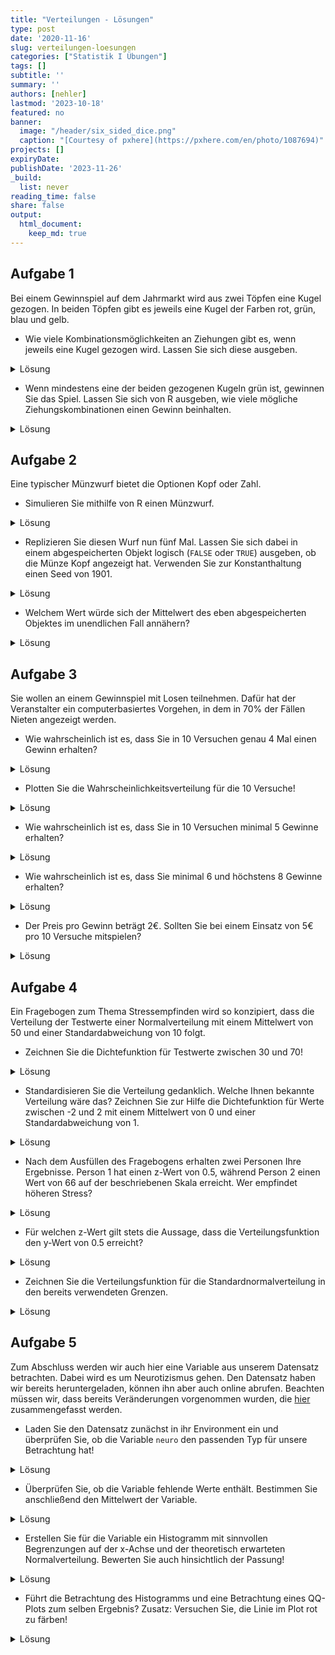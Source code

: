 ```yaml
---
title: "Verteilungen - Lösungen" 
type: post
date: '2020-11-16' 
slug: verteilungen-loesungen 
categories: ["Statistik I Übungen"] 
tags: [] 
subtitle: ''
summary: '' 
authors: [nehler] 
lastmod: '2023-10-18'
featured: no
banner:
  image: "/header/six_sided_dice.png"
  caption: "[Courtesy of pxhere](https://pxhere.com/en/photo/1087694)"
projects: []
expiryDate: 
publishDate: '2023-11-26'
_build:
  list: never
reading_time: false
share: false
output:
  html_document:
    keep_md: true
---
```


## Aufgabe 1

Bei einem Gewinnspiel auf dem Jahrmarkt wird aus zwei Töpfen eine Kugel gezogen. In beiden Töpfen gibt es jeweils eine Kugel der Farben rot, grün, blau und gelb.

* Wie viele Kombinationsmöglichkeiten an Ziehungen gibt es, wenn jeweils eine Kugel gezogen wird. Lassen Sie sich diese ausgeben.

<details><summary>Lösung</summary>

An dieser Stelle zunächst eine generelle Anmerkung: Für einige der nachfolgenden Aufgaben wird es - wie eigentlich fast immer in `R` - mehrere Lösungswege geben. Die hier gezeigten Wege sind also exemplarische Vorlagen.


```r
topf <- c('rot','gruen','blau','gelb')
kombis <- expand.grid(topf, topf)
nrow(kombis)
```

```
## [1] 16
```

Es gibt demnach 16 Möglichkeiten.

</details>

* Wenn mindestens eine der beiden gezogenen Kugeln grün ist, gewinnen Sie das Spiel. Lassen Sie sich von R ausgeben, wie viele mögliche Ziehungskombinationen einen Gewinn beinhalten.

<details><summary>Lösung</summary>


```r
kombis$gewinn <- kombis$Var1 == 'gruen'|kombis$Var2 == 'gruen'
sum(kombis$gewinn == TRUE)
```

```
## [1] 7
```

Die Spalte Gewinn enthält hier in logischer Form Informationen darüber, ob eine der beiden Kugeln grün war. Der vertikale Strich steht dabei für einen oder Zusammenhang. `gewinn` wird `TRUE`, wenn entweder `Var1` oder `Var2` mit `gruen` an dieser Stelle gefüllt ist. Dabei würde auch `TRUE` entstehen, wenn beide logischen Überprüfungen `TRUE` anzeigen. Danach muss also nur noch die Summe der `TRUE` Einträge geprüft werden. Diese ist 7.

</details>

## Aufgabe 2

Eine typischer Münzwurf bietet die Optionen Kopf oder Zahl.

* Simulieren Sie mithilfe von R einen Münzwurf.

<details><summary>Lösung</summary>


```r
muenze <- c('Kopf', 'Zahl')
sample(x = muenze, size = 1)
```

```
## [1] "Zahl"
```

</details>

* Replizieren Sie diesen Wurf nun fünf Mal. Lassen Sie sich dabei in einem abgespeicherten Objekt logisch (`FALSE` oder `TRUE`) ausgeben, ob die Münze Kopf angezeigt hat. Verwenden Sie zur Konstanthaltung einen Seed von 1901.

<details><summary>Lösung</summary>


```r
set.seed(1901)
kopfwurf <- replicate(n = 5, expr = sample(x = muenze, size = 1)=="Kopf")
```

Natürlich wäre es auch möglich, erst die 5 Replikationen in einem Objekt abzulegen und dieses dann auf Kopf-Würfe zu untersuchen. Allerdings kann diese Operation auch gleich in die `replicate` Funktion mit eingebaut werden.

</details>


* Welchem Wert würde sich der Mittelwert des eben abgespeicherten Objektes im unendlichen Fall annähern?

<details><summary>Lösung</summary>

`TRUE` und `FALSE` werden wie bereits besprochen als `1` und `0` in `R` behandelt. Bei unendlichen Würfen sollt man erwarten, dass Kopf und Zahl gleich häufig vorkommen. Demnach stehen in unserem Objekt gleich viele `TRUE` und `FALSE` Angaben. Der Mittelwert würde gegen 0.5 gehen.

</details>

## Aufgabe 3

Sie wollen an einem Gewinnspiel mit Losen teilnehmen. Dafür hat der Veranstalter ein computerbasiertes Vorgehen, in dem in 70% der Fällen Nieten angezeigt werden.

* Wie wahrscheinlich ist es, dass Sie in 10 Versuchen genau 4 Mal einen Gewinn erhalten?

<details><summary>Lösung</summary>


```r
dbinom(x = 4, size = 10, prob = 0.3)
```

```
## [1] 0.2001209
```

</details>

* Plotten Sie die Wahrscheinlichkeitsverteilung für die 10 Versuche!

<details><summary>Lösung</summary>


```r
x <- c(0:10)
probs <- dbinom(x, size = 10, prob = 0.3)
plot(x = x, y = probs, type = "h", xlab = "Häufigkeiten eines Gewinns", ylab = "Wahrscheinlichkeit bei 10 Versuchen")
```

![](/lehre/statistik-i/verteilungen-loesungen_files/figure-html/unnamed-chunk-6-1.png)<!-- -->

</details>

* Wie wahrscheinlich ist es, dass Sie in 10 Versuchen minimal 5 Gewinne erhalten?

<details><summary>Lösung</summary>


```r
pbinom (q = 4, size = 10, prob = 0.3, lower.tail = FALSE)
```

```
## [1] 0.1502683
```

Durch `q = 4` und `lower.tail = FALSE` werden hier die Werte von 5 bis 10 Gewinnen aufaddiert.

</details>

* Wie wahrscheinlich ist es, dass Sie minimal 6 und höchstens 8 Gewinne erhalten?

<details><summary>Lösung</summary>


```r
pbinom(q = 8, size = 10, prob = 0.3) - pbinom(q = 5, size = 10, prob = 0.3)
```

```
## [1] 0.0472053
```

</details>

* Der Preis pro Gewinn beträgt 2€. Sollten Sie bei einem Einsatz von 5€ pro 10 Versuche mitspielen?

<details><summary>Lösung</summary>

Hier sollte herausgefunden werden, welchen Erwartungswert man für die Teilnahme hat. 30% der Versuche sollten Gewinne sein.


```r
anzahlGewinne <- 10*.3       #Erwartungswert bei 10 Versuchen
GeldErw <- anzahlGewinne * 2 #Erwartungswert in Euro
GeldErw > 5  
```

```
## [1] TRUE
```

Die letzte Zeile vergleicht unseren erwarteten Gewinn in Euro mit dem Einsatz. Da der durchschnittliche Gewinn höher ist als der Einsatz - anders als in Gewinnspielen in der realen Welt - sollte man hier wohl mitspielen.

</details>

## Aufgabe 4

Ein Fragebogen zum Thema Stressempfinden wird so konzipiert, dass die Verteilung der Testwerte einer Normalverteilung mit einem Mittelwert von 50 und einer Standardabweichung von 10 folgt.

* Zeichnen Sie die Dichtefunktion für Testwerte zwischen 30 und 70!

<details><summary>Lösung</summary>


```r
curve (expr = dnorm (x, mean = 50, sd = 10),
       from = 30,
       to = 70,
       main = "Dichtefunktion",
       xlab = "Stress-Werte",
       ylab = "Dichte")
```

![](/lehre/statistik-i/verteilungen-loesungen_files/figure-html/unnamed-chunk-10-1.png)<!-- -->

</details>

* Standardisieren Sie die Verteilung gedanklich. Welche Ihnen bekannte Verteilung wäre das? Zeichnen Sie zur Hilfe die Dichtefunktion für Werte zwischen -2 und 2 mit einem Mittelwert von 0 und einer Standardabweichung von 1.

<details><summary>Lösung</summary>

Die standardisierte Verteilung entspricht der Standardnormalverteilung. Das wird auch durch die Zeichnung verdeutlicht.


```r
curve (expr = dnorm (x, mean = 0, sd = 1),
       from = -2,
       to = 2,
       main = "Standardnormalverteilung",
       xlab = "standardisierte Stress-Werte",
       ylab = "Dichte")
```

![](/lehre/statistik-i/verteilungen-loesungen_files/figure-html/unnamed-chunk-11-1.png)<!-- -->

</details>

* Nach dem Ausfüllen des Fragebogens erhalten zwei Personen Ihre Ergebnisse. Person 1 hat einen z-Wert von 0.5, während Person 2 einen Wert von 66 auf der beschriebenen Skala erreicht. Wer empfindet höheren Stress?

<details><summary>Lösung</summary>

Ein einfacher Weg ist die Standardisierung des Wertes des Skalenwertes nach der Formel.


```r
(66-50)/10
```

```
## [1] 1.6
```

Wir sehen, dass die Person einen höheren z-Wert hat, also mehr Stress empfindet.

</details>

* Für welchen z-Wert gilt stets die Aussage, dass die Verteilungsfunktion den y-Wert von 0.5 erreicht?

<details><summary>Lösung</summary>

Dies gilt stets für einen z-Wert von 0, denn die Dichtefunktion ist symmetrisch mit der möglichen Spiegelung bei 0.

</details>

* Zeichnen Sie die Verteilungsfunktion für die Standardnormalverteilung in den bereits verwendeten Grenzen.

<details><summary>Lösung</summary>


```r
curve (expr = pnorm (x, mean = 0, sd = 1),
       from = -2,
       to = 2,
       main = "Verteilungsfunktion",
       xlab = "standardisierte Testwerte",
       ylab = "F(x)")
```

![](/lehre/statistik-i/verteilungen-loesungen_files/figure-html/unnamed-chunk-13-1.png)<!-- -->

</details>

## Aufgabe 5

Zum Abschluss werden wir auch hier eine Variable aus unserem Datensatz betrachten. Dabei wird es um Neurotizismus gehen. Den Datensatz haben wir bereits heruntergeladen, können ihn aber auch online abrufen. Beachten müssen wir, dass bereits Veränderungen vorgenommen wurden, die [hier](/lehre/statistik-i/verteilungen/#prep) zusammengefasst werden.

* Laden Sie den Datensatz zunächst in ihr Environment ein und überprüfen Sie, ob die Variable `neuro` den passenden Typ für unsere Betrachtung hat!

<details><summary>Lösung</summary>


```r
load(url('https://pandar.netlify.app/daten/fb22.rda')) 
is.numeric(fb22$neuro)
```

```
## [1] TRUE
```

Einladen können wir den Datensatz über den gewohnten Befehl. Wir geben hier die Vorbereitung der anderen Befehle nicht nochmal an, da `neuro` als Variable bereits existiert und der Text hier nicht zu lange werden soll.

Da wir Werte wie den Mittelwert für die Überprüfung der Normalverteilung verwenden wären, ist es nötig, eine numerische Variable vorliegen zu haben (`is.numeric`). Das Resultat `TRUE` zeigt uns an, dass dies gegeben ist. 

</details>

* Überprüfen Sie, ob die Variable fehlende Werte enthält. Bestimmen Sie anschließend den Mittelwert der Variable.

<details><summary>Lösung</summary>

```r
fb22$neuro |> is.na() |> sum()
```

```
## [1] 0
```

```r
mean(fb22$neuro) 
```

```
## [1] 3.625786
```
Beispielsweise können wir die Variable `neuro` als Vektor nehmen und erstmal jeden Eintrag überprüfen, ob er fehlt. Dann würde ein `TRUE` entstehen. Da dieses als 1 gewertet wird, können wir anschließend mit `sum` die Anzahl herausfinden. In diesem Fall ergibt sich 0 - also kein Wert fehlt. Der Mittelwert kann also ohne Eränzungen zu den `NA` mit der Funktion `mean` direkt bestimmt werden.

</details>

* Erstellen Sie für die Variable ein Histogramm mit sinnvollen Begrenzungen auf der x-Achse und der theoretisch erwarteten Normalverteilung. Bewerten Sie auch hinsichtlich der Passung!

<details><summary>Lösung</summary>

```r
hist(fb22$neuro, xlim=c(0,6), main="Score", xlab="", ylab="", prob=T)
curve(dnorm(x, mean=mean(fb22$neuro), sd=sd(fb22$neuro)), add=T)
```

![](/lehre/statistik-i/verteilungen-loesungen_files/figure-html/unnamed-chunk-16-1.png)<!-- -->
Der Befehl unterscheidet sich zunächst nicht von der Betrachtung im Tutorial. Logischerweise muss nur alles auf die Variable `neuro` angewendet werden. Jedoch sehen wir, dass der Plot leider nicht vollständig angezeigt wird, wenn die Linie der Normalverteilung hinzufügen. Dies könnte durch eine Modifikation der y-Achse `y-lim` umgangen werden.


```r
hist(fb22$neuro, xlim=c(0,6), ylim=c(0,0.6), main="Score", xlab="", ylab="", prob=T)
curve(dnorm(x, mean=mean(fb22$neuro), sd=sd(fb22$neuro)), add=T)
```

![](/lehre/statistik-i/verteilungen-loesungen_files/figure-html/unnamed-chunk-17-1.png)<!-- -->

Wir sehen leichte Abweichungen des Histogramms von der theoretischen Kurve. Vor allem im unteren Bereich bei einem Wert von 1 bis 1.5 sind Personen, die die Verteilung nicht erwarten würde, während im oberen Teil (über 5) Leute fehlen (was ja auch logisch ist, da es keinen höheren Wert geben konnte aufgrund der Konstruktion der Fragen). Auch wenn diesmal Abweichungen deutlicher zu sehen sind als im Tutorial, würde man noch keine starke Verletzung attestieren, da die Form der Glocke auch gut dargestellt wird.

</details>

* Führt die Betrachtung des Histogramms und eine Betrachtung eines QQ-Plots zum selben Ergebnis? Zusatz: Versuchen Sie, die Linie im Plot rot zu färben!

<details><summary>Lösung</summary>

Wir haben im Tutorial gelernt, dass die Erstellung einer standardisierten Variable die Interpretierbarkeit eines solchen Plots fördern kann. 


```r
fb22$neuro_std <- scale(fb22$neuro, center = T, scale = T)
qqnorm(fb22$neuro_std)
qqline(fb22$neuro_std, col = "red")
```

![](/lehre/statistik-i/verteilungen-loesungen_files/figure-html/unnamed-chunk-18-1.png)<!-- -->

Der QQ-Plot zeigt ein ähnliches Muster wie das Histogramm. In der empirischen Verteilung gibt es niedrige Werte, die durch die theoretische Verteilung nicht so zu erwarten wären (Person hat einen z-Wert von kleiner -3, obwohl nur kleiner -2 erwartet wird). Die Werte bleiben demnach unter den Erwartungen - streuen zu weit nach links. Auch auf der rechten Seite bleiben unsere empirischen Werte unter den theoretisch erwarteten zurück (liegen unterhalb der Linie - Personen haben z-Werte unter 2, obwohl über 2 erwartet wird). Hier bedeutet dies, dass unsere empirischen Werte nicht weit genug nach rechts streuen.

Trotzdem ist auch hier die Verletzung auf wenige Punkte fokussiert, weshalb wir keine starke Verletzung annehmen. Die Färbung erhalten wir in diesem Fall dadurch, dass wir in `qqline` noch eine Farbe im Argument `col` ergänzen.

</details>
